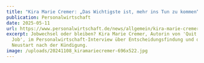 ```yaml
---
title: "Kira Marie Cremer: „Das Wichtigste ist, mehr ins Tun zu kommen“"
publication: Personalwirtschaft
date: 2025-05-11
url: https://www.personalwirtschaft.de/news/allgemein/kira-marie-cremer-das-wichtigste-ist-mehr-ins-tun-zu-kommen-183473/
excerpt: Jobwechsel oder bleiben? Kira Marie Cremer, Autorin von 'Quit Your
  Job', im Personalwirtschaft-Interview über Entscheidungsfindung und den
  Neustart nach der Kündigung.
image: /uploads/20241108_kiramariecremer-696x522.jpg
---
```

